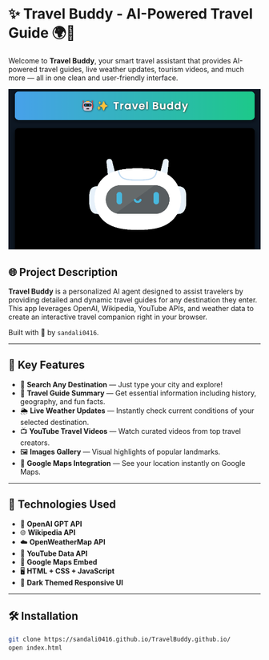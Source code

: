# ✨ Travel Buddy - AI-Powered Travel Guide 🌍🤖

Welcome to **Travel Buddy**, your smart travel assistant that provides AI-powered travel guides, live weather updates, tourism videos, and much more — all in one clean and user-friendly interface.

![Travel Buddy Screenshot](TB.png) <!-- Replace with actual path -->

## 🌐 Project Description

**Travel Buddy** is a personalized AI agent designed to assist travelers by providing detailed and dynamic travel guides for any destination they enter. This app leverages OpenAI, Wikipedia, YouTube APIs, and weather data to create an interactive travel companion right in your browser.

Built with 💙 by `sandali0416`.

---

## 🧠 Key Features

- 🔎 **Search Any Destination** — Just type your city and explore!
- 📌 **Travel Guide Summary** — Get essential information including history, geography, and fun facts.
- 🌦️ **Live Weather Updates** — Instantly check current conditions of your selected destination.
- 📺 **YouTube Travel Videos** — Watch curated videos from top travel creators.
- 🖼️ **Images Gallery** — Visual highlights of popular landmarks.
- 📍 **Google Maps Integration** — See your location instantly on Google Maps.

---

## 🚀 Technologies Used

- 🧠 **OpenAI GPT API**
- 🌐 **Wikipedia API**
- ☁️ **OpenWeatherMap API**
- 🎥 **YouTube Data API**
- 🧭 **Google Maps Embed**
- 🖥️ **HTML + CSS + JavaScript**
- 🌙 **Dark Themed Responsive UI**

---

## 🛠️ Installation

```bash
git clone https://sandali0416.github.io/TravelBuddy.github.io/
open index.html
